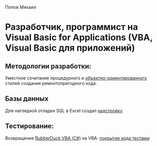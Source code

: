 Попов Михаил

# Разработчик, программист на Visual Basic for Applications (VBA, Visual Basic для приложений)

## Методологии разработки:
Уместное сочетание процедурного и [объектно-ориентированного](https://inexsu.wordpress.com/2020/02/28/%d0%be%d1%82%d0%bb%d0%b8%d1%87%d0%b8%d1%8f-%d0%be%d0%b1%d1%8a%d0%b5%d0%ba%d1%82%d0%bd%d0%be-%d0%be%d1%80%d0%b8%d0%b5%d0%bd%d1%82%d0%b8%d1%80%d0%be%d0%b2%d0%b0%d0%bd%d0%bd%d0%be%d0%b3%d0%be-%d0%b8/) стилей создания ремонтопригодного кода.

## Базы данных
Для наглядной отладки SQL в Excel создал [надстройку](https://youtu.be/i_qqGc4Xz_I)

## Тестирование:
Возвращение [RubberDuck VBA (С#)](https://github.com/rubberduck-vba/Rubberduck)  на VBA: [покрытие кода тестами](https://www.youtube.com/watch?v=PG1DLrXj_mU)
